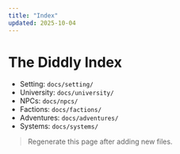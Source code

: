```yaml
---
title: "Index"
updated: 2025-10-04
---
```


# The Diddly Index

- Setting: `docs/setting/`
- University: `docs/university/`
- NPCs: `docs/npcs/`
- Factions: `docs/factions/`
- Adventures: `docs/adventures/`
- Systems: `docs/systems/`

> Regenerate this page after adding new files.
